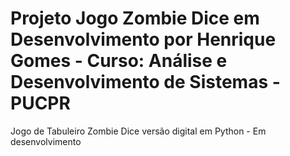 # Projeto Jogo Zombie Dice em Desenvolvimento por Henrique Gomes - Curso: Análise e Desenvolvimento de Sistemas - PUCPR
Jogo de Tabuleiro Zombie Dice versão digital em Python - Em desenvolvimento

